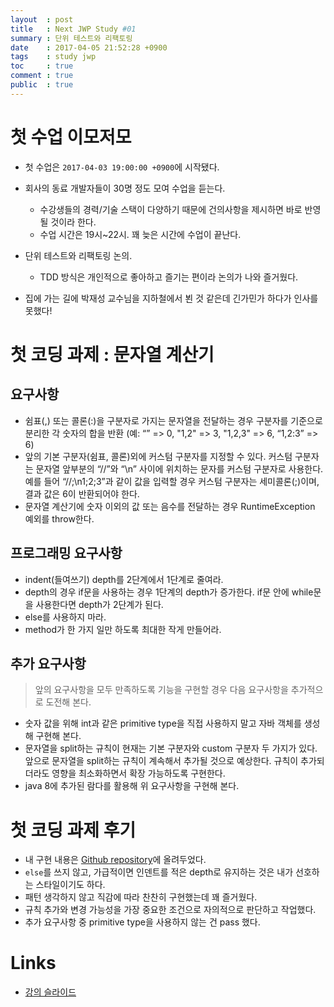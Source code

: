 ```yaml
---
layout  : post
title   : Next JWP Study #01
summary : 단위 테스트와 리팩토링
date    : 2017-04-05 21:52:28 +0900
tags    : study jwp
toc     : true
comment : true
public  : true
---
```


# 첫 수업 이모저모

* 첫 수업은 `2017-04-03 19:00:00 +0900`에 시작됐다.
* 회사의 동료 개발자들이 30명 정도 모여 수업을 듣는다.
    * 수강생들의 경력/기술 스택이 다양하기 때문에 건의사항을 제시하면 바로 반영될 것이라 한다.
    * 수업 시간은 19시~22시. 꽤 늦은 시간에 수업이 끝난다.

* 단위 테스트와 리팩토링 논의.
    * TDD 방식은 개인적으로 좋아하고 즐기는 편이라 논의가 나와 즐거웠다.

* 집에 가는 길에 박재성 교수님을 지하철에서 뵌 것 같은데 긴가민가 하다가 인사를 못했다!

# 첫 코딩 과제 : 문자열 계산기

## 요구사항

* 쉼표(,) 또는 콜론(:)을 구분자로 가지는 문자열을 전달하는 경우 구분자를 기준으로 분리한 각 숫자의 합을 반환 (예: “” => 0, "1,2" => 3, "1,2,3" => 6, “1,2:3” => 6)
* 앞의 기본 구분자(쉼표, 콜론)외에 커스텀 구분자를 지정할 수 있다. 커스텀 구분자는 문자열 앞부분의 “//”와 “\n” 사이에 위치하는 문자를 커스텀 구분자로 사용한다. 예를 들어 “//;\n1;2;3”과 같이 값을 입력할 경우 커스텀 구분자는 세미콜론(;)이며, 결과 값은 6이 반환되어야 한다.
* 문자열 계산기에 숫자 이외의 값 또는 음수를 전달하는 경우 RuntimeException 예외를 throw한다.

## 프로그래밍 요구사항

* indent(들여쓰기) depth를 2단계에서 1단계로 줄여라.
* depth의 경우 if문을 사용하는 경우 1단계의 depth가 증가한다. if문 안에 while문을 사용한다면 depth가 2단계가 된다.
* else를 사용하지 마라.
* method가 한 가지 일만 하도록 최대한 작게 만들어라.

## 추가 요구사항

> 앞의 요구사항을 모두 만족하도록 기능을 구현할 경우 다음 요구사항을 추가적으로 도전해 본다.

* 숫자 값을 위해 int과 같은 primitive type을 직접 사용하지 말고 자바 객체를 생성해 구현해 본다.
* 문자열을 split하는 규칙이 현재는 기본 구분자와 custom 구분자 두 가지가 있다. 앞으로 문자열을 split하는 규칙이 계속해서 추가될 것으로 예상한다. 규칙이 추가되더라도 영향을 최소화하면서 확장 가능하도록 구현한다.
* java 8에 추가된 람다를 활용해 위 요구사항을 구현해 본다.

# 첫 코딩 과제 후기

* 내 구현 내용은 [Github repository](https://github.com/johngrib/jwp_calculator)에 올려두었다.
* `else`를 쓰지 않고, 가급적이면 인덴트를 적은 depth로 유지하는 것은 내가 선호하는 스타일이기도 하다.
* 패턴 생각하지 않고 직감에 따라 찬찬히 구현했는데 꽤 즐거웠다.
* 규칙 추가와 변경 가능성을 가장 중요한 조건으로 자의적으로 판단하고 작업했다.
* 추가 요구사항 중 primitive type을 사용하지 않는 건 pass 했다.

# Links

* [강의 슬라이드](https://firebasestorage.googleapis.com/v0/b/nextstep-real.appspot.com/o/lesson-attachments%2F-KgqHzXq92AfQVxeZor5%2F%EA%B3%BC%EC%A0%95%20%EC%86%8C%EA%B0%9C.pdf?alt=media&token=23006ea0-85e7-479c-86a8-770d499e7f5d)

